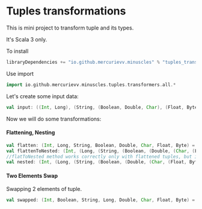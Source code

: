 # Tuples transformations
This is mini project to transform tuple and its types.

It's Scala 3 only.

To install
```scala
libraryDependencies += "io.github.mercurievv.minuscles" % "tuples_transformers" % "@TUPLES_TRANSFORMERS_VERSION@"
```

Use import
```scala mdoc
import io.github.mercurievv.minuscles.tuples.transformers.all.*
```

Let's create some input data:
```scala mdoc
val input: ((Int, Long), (String, (Boolean, Double, Char), (Float, Byte))) = ((1, 2L), ("3", (true, 0.5D, "6".charAt(0)), (0.7F, 0x8)))
```
Now we will do some transformations: 

#### Flattening, Nesting
```scala mdoc
val flatten: (Int, Long, String, Boolean, Double, Char, Float, Byte) = input.toFlatten
val flattenToNested: (Int, (Long, (String, (Boolean, (Double, (Char, (Float, Byte))))))) = flatToNestedR(flatten)
//flatToNested method works correctly only with flattened tuples, but in such cases it should save some CPU
val nested: (Int, (Long, (String, (Boolean, (Double, (Char, (Float, Byte))))))) = input.toNestedR
```
#### Two Elements Swap
Swapping 2 elements of tuple.
```scala mdoc
val swapped: (Int, Boolean, String, Long, Double, Char, Float, Byte) = flatten.swap(2, 4)
```